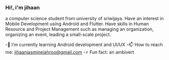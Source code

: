 ### Hi!, i'm jihaan
a computer science student from university of sriwijaya. Have an interest in Mobile Development using Android and Flutter. Have skills in Human Resource and Project Management such as managing an organization, organizing an event, leading a small-scale project.

-🌱 I’m currently learning Android development and UI/UX
-📫 How to reach me: jihaanjasminejahroo@gmail.com
-⚡ Fun fact: an ambivert

<!--
**JejeTrue/JejeTrue** is a ✨ _special_ ✨ repository because its `README.md` (this file) appears on your GitHub profile.

Here are some ideas to get you started:

- 🔭 I’m currently working on ...
- 🌱 I’m currently learning ...
- 👯 I’m looking to collaborate on ...
- 🤔 I’m looking for help with ...
- 💬 Ask me about ...
- 📫 How to reach me: ...
- 😄 Pronouns: ...
- ⚡ Fun fact: ...
-->
